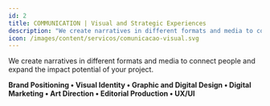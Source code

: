 ```yaml
---
id: 2
title: COMMUNICATION | Visual and Strategic Experiences
description: "We create narratives in different formats and media to connect people and expand the impact potential of your project."
icon: /images/content/servicos/comunicacao-visual.svg
---
```


We create narratives in different formats and media to connect people and expand the impact potential of your project.

**Brand Positioning • Visual Identity • Graphic and Digital Design • Digital Marketing • Art Direction • Editorial Production • UX/UI**

<Sequencia color='secondary' passos="LISTENING AND RESEARCH > STRATEGIC PLANNING > DESIGN > PUBLICATIONS AND BROADCAST > ANALYSIS AND MONITORING" />